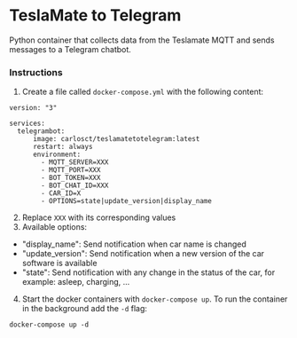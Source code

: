 # TeslaMate to Telegram

Python container that collects data from the Teslamate MQTT and sends messages to a Telegram chatbot.

### Instructions

1. Create a file called `docker-compose.yml` with the following content:
~~~
version: "3"

services:
  telegrambot:
      image: carlosct/teslamatetotelegram:latest
      restart: always
      environment:
        - MQTT_SERVER=XXX
        - MQTT_PORT=XXX
        - BOT_TOKEN=XXX
        - BOT_CHAT_ID=XXX
        - CAR_ID=X
        - OPTIONS=state|update_version|display_name
~~~
2. Replace `XXX` with its corresponding values
3. Available options:
- "display_name": Send notification when car name is changed
- "update_version": Send notification when a new version of the car software is available
- "state": Send notification with any change in the status of the car, for example: asleep, charging, ...
4. Start the docker containers with `docker-compose up`. To run the container in the background add the `-d` flag:
~~~
docker-compose up -d
~~~
